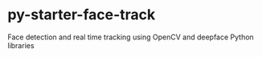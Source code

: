 # py-starter-face-track
Face detection and real time tracking using OpenCV and deepface Python libraries

